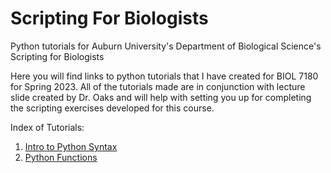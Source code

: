# Scripting For Biologists
Python tutorials for Auburn University's Department of Biological Science's Scripting for Biologists

Here you will find links to python tutorials that I have created for BIOL 7180 for Spring 2023. All of the tutorials made are in conjunction with lecture slide created by Dr. Oaks and will help with setting you up for completing the scripting exercises developed for this course. 

Index of Tutorials:
1. [Intro to Python Syntax](https://github.com/C-Tracy/ScriptingForBiologists/blob/main/BiologicalIntroToPython.md)
2. [Python Functions]()
